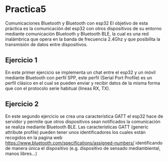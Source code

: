 # Practica5
Comunicaciones Bluetooth y Bluetooth con esp32
El objetivo de esta práctica es la comunicación del esp32 con otros dispositivos de su entorno mediante comunicación Bluetooth y Bluetooth BLE, la cual es una red inalámbrica que opera en la banda de frecuencia 2.4Ghz y que posibilita la transmisión de datos entre dispositivos.
## Ejercicio 1
En este primer ejercicio se implementa un chat entre el esp32 y un móvil mediante Bluetooth con perfil SPP, este perfil (Serial Port Profile) es un perfil clásico en el cual se pueden enviar y recibir datos de la misma forma que con el protocolo serie habitual (líneas RX, TX).
## Ejercicio 2
En este segundo ejercicio se crea una característica GATT el esp32 hace de servidor y permite que otros dispositivos sean notificados la comunicación se realiza mediante Bluetooth BLE. Las características GATT (generic attribute profile) pueden tener unos identificadores los cuales están recogidos en la pagina web https://www.bluetooth.com/specifications/assigned-numbers/ identificando de manera única el dispositivo (e.g. dispositivo de sensado mediambiental, manos libres…)   

